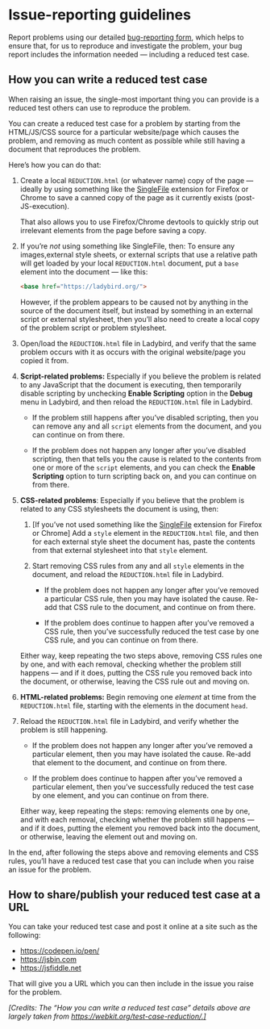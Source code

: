 # Issue-reporting guidelines

Report problems using our detailed [bug-reporting
form](https://github.com/LadybirdBrowser/ladybird/issues/new?template=bug_report.yml), which helps to ensure that, for us to reproduce and investigate the problem, your bug report includes the information needed — including a reduced test case.

## How you can write a reduced test case

When raising an issue, the single-most important thing you can provide is a reduced test others can use to reproduce the problem.

You can create a reduced test case for a problem by starting from the HTML/JS/CSS source for a particular website/page which causes the problem, and removing as much content as possible while still having a document that reproduces the problem.

Here’s how you can do that:

1. Create a local `REDUCTION.html` (or whatever name) copy of the page — ideally by using something like the [SingleFile](https://addons.mozilla.org/en-US/firefox/addon/single-file/) extension for Firefox or Chrome to save a canned copy of the page as it currently exists (post-JS-execution).

   That also allows you to use Firefox/Chrome devtools to quickly strip out irrelevant elements from the page before saving a copy.

2. If you’re *not* using something like SingleFile, then: To ensure any images,external style sheets, or external scripts that use a relative path will get loaded by your local `REDUCTION.html` document, put a `base` element into the document — like this:

   ```html
   <base href="https://ladybird.org/">
   ```

    However, if the problem appears to be caused not by anything in the source of the document itself, but instead by something in an external script or external stylesheet, then you’ll also need to create a local copy of the problem script or problem stylesheet.

3. Open/load the `REDUCTION.html` file in Ladybird, and verify that the same problem occurs with it as occurs with the original website/page you copied it from.

4. **Script-related problems:** Especially if you believe the problem is related to any JavaScript that the document is executing, then temporarily disable scripting by unchecking **Enable Scripting** option in the **Debug** menu in Ladybird, and then reload the `REDUCTION.html` file in Ladybird.

   * If the problem still happens after you’ve disabled scripting, then you can remove any and all `script` elements from the document, and you can continue on from there.

   * If the problem does not happen any longer after you’ve disabled scripting, then that tells you the cause is related to the contents from one or more of the `script` elements, and you can check the **Enable Scripting** option to turn scripting back on, and you can continue on from there.

5. **CSS-related problems**: Especially if you believe that the problem is related to any CSS stylesheets the document is using, then:

   1. [If you’ve not used something like the [SingleFile](https://addons.mozilla.org/en-US/firefox/addon/single-file/) extension for Firefox or Chrome] Add a `style` element in the `REDUCTION.html` file, and then for each external style sheet the document has, paste the contents from that external stylesheet into that `style` element.

   2. Start removing CSS rules from any and all `style` elements in the document, and reload the `REDUCTION.html` file in Ladybird.

      * If the problem does not happen any longer after you’ve removed a particular CSS rule, then you may have isolated the cause. Re-add that CSS rule to the document, and continue on from there.

      * If the problem does continue to happen after you’ve removed a CSS rule, then you’ve successfully reduced the test case by one CSS rule, and you can continue on from there.

   Either way, keep repeating the two steps above, removing CSS rules one by one, and with each removal, checking whether the problem still happens — and if it does, putting the CSS rule you removed back into the document, or otherwise, leaving the CSS rule out and moving on.

6. **HTML-related problems:** Begin removing one *element* at time from the `REDUCTION.html` file, starting with the elements in the document `head`.

7. Reload the `REDUCTION.html` file in Ladybird, and verify whether the problem is still happening.

   * If the problem does not happen any longer after you’ve removed a particular element, then you may have isolated the cause. Re-add that element to the document, and continue on from there.

   * If the problem does continue to happen after you’ve removed a particular element, then you’ve successfully reduced the test case by one element, and you can continue on from there.

   Either way, keep repeating the steps: removing elements one by one, and with each removal, checking whether the problem still happens — and if it does, putting the element you removed back into the document, or otherwise, leaving the element out and moving on.

In the end, after following the steps above and removing elements and CSS rules, you’ll have a reduced test case that you can include when you raise an issue for the problem.

## How to share/publish your reduced test case at a URL

You can take your reduced test case and post it online at a site such as the following:

* https://codepen.io/pen/
* https://jsbin.com
* https://jsfiddle.net

That will give you a URL which you can then include in the issue you raise for the problem.

*[Credits: The “How you can write a reduced test case” details above are largely taken from https://webkit.org/test-case-reduction/.]*
